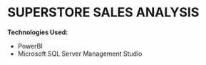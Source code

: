 # SUPERSTORE SALES ANALYSIS

**Technologies Used:**

- PowerBI
- Microsoft SQL Server Management Studio
